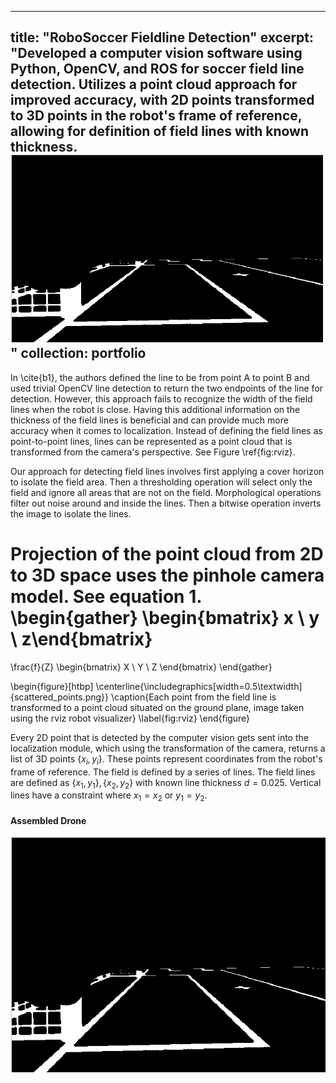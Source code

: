 
---
title: "RoboSoccer Fieldline Detection"
excerpt: "Developed a computer vision software using Python, OpenCV, and ROS for soccer field line detection. Utilizes a point cloud approach for improved accuracy, with 2D points transformed to 3D points in the robot's frame of reference, allowing for definition of field lines with known thickness.<br/><img src='/images/field_lines.png' height='300' width='500' >"
collection: portfolio
---

In \cite{b1}, the authors defined the line to be from point A to point B and used trivial OpenCV line detection to return the two endpoints of the line for detection. However, this approach fails to recognize the width of the field lines when the robot is close. Having this additional information on the thickness of the field lines is beneficial and can provide much more accuracy when it comes to localization. Instead of defining the field lines as point-to-point lines, lines can be represented as a point cloud that is transformed from the camera's perspective. See Figure \ref{fig:rviz}.

Our approach for detecting field lines involves first applying a cover horizon to isolate the field area. Then a thresholding operation will select only the field and ignore all areas that are not on the field. Morphological operations filter out noise around and inside the lines. Then a bitwise operation inverts the image to isolate the lines.

Projection of the point cloud from 2D to 3D space uses the pinhole camera model. See equation 1.
\begin{gather}
 \begin{bmatrix} x \\ y \\ z\end{bmatrix}
 =
 \frac{f}{Z}
  \begin{bmatrix}
  X \\ Y \\ Z
   \end{bmatrix}
\end{gather}


\begin{figure}[htbp]
\centerline{\includegraphics[width=0.5\textwidth]{scattered_points.png}}
\caption{Each point from the field line is transformed to a point cloud situated on the ground plane, image taken using the rviz robot visualizer}
\label{fig:rviz}
\end{figure}

Every 2D point that is detected by the computer vision gets sent into the localization module, which using the transformation of the camera, returns a list of 3D points $\{x_i, y_i\}$. These points represent coordinates from the robot's frame of reference. The field is defined by a series of lines. The field lines are defined as $\{x_1, y_1\}, \{x_2, y_2\}$ with known line thickness $d = 0.025$. Vertical lines have a constraint where $x_1 = x_2$ or $y_1 = y_2$. 

#### Assembled Drone 
<p align="center">
<img src="/images/field_lines.png" width="600"/>
</p>
